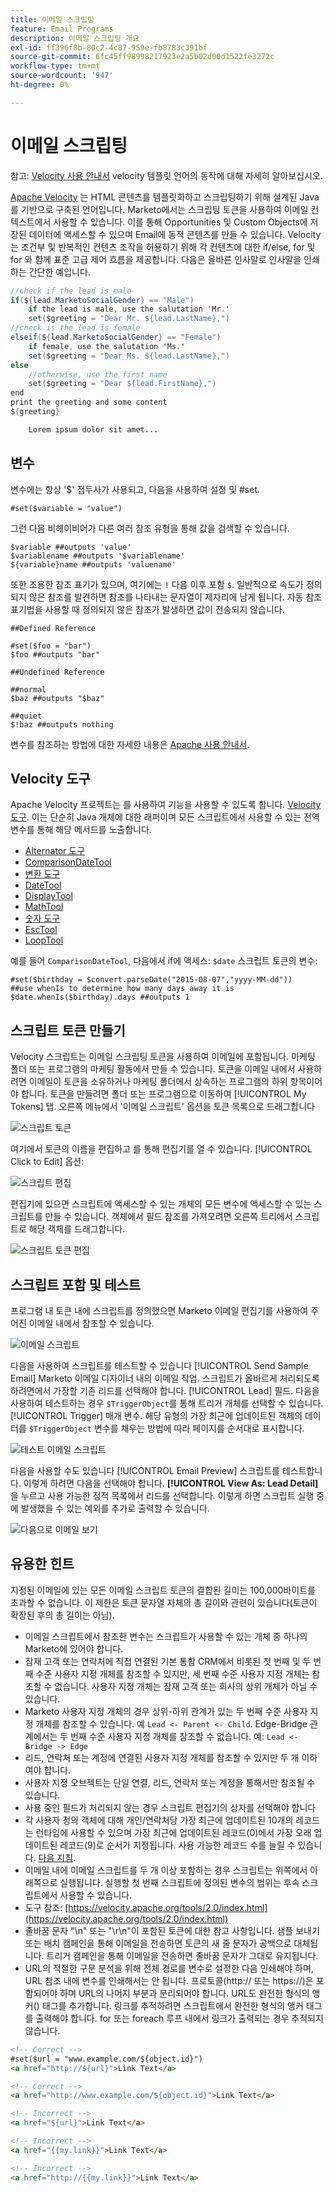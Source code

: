 ```yaml
---
title: 이메일 스크립팅
feature: Email Programs
description: 이메일 스크립팅 개요
exl-id: ff396f8b-80c2-4c87-959e-fb8783c391bf
source-git-commit: 6fc45ff98998217923e2a5b02d00d1522fe3272c
workflow-type: tm+mt
source-wordcount: '947'
ht-degree: 0%

---
```


# 이메일 스크립팅

참고: [Velocity 사용 안내서](https://velocity.apache.org/engine/devel/user-guide.html) velocity 템플릿 언어의 동작에 대해 자세히 알아보십시오.

[Apache Velocity](https://velocity.apache.org/) 는 HTML 콘텐츠를 템플릿화하고 스크립팅하기 위해 설계된 Java를 기반으로 구축된 언어입니다. Marketo에서는 스크립팅 토큰을 사용하여 이메일 컨텍스트에서 사용할 수 있습니다. 이를 통해 Opportunities 및 Custom Objects에 저장된 데이터에 액세스할 수 있으며 Email에 동적 콘텐츠를 만들 수 있습니다. Velocity는 조건부 및 반복적인 컨텐츠 조작을 허용하기 위해 각 컨텐츠에 대한 if/else, for 및 for 와 함께 표준 고급 제어 흐름을 제공합니다. 다음은 올바른 인사말로 인사말을 인쇄하는 간단한 예입니다.

```java
//check if the lead is male
if(${lead.MarketoSocialGender} == "Male")
    if the lead is male, use the salutation 'Mr.'
    set($greeting = "Dear Mr. ${lead.LastName},")
//check is the lead is female
elseif(${lead.MarketoSocialGender} == "Female")
    if female, use the salutation 'Ms.'
    set($greeting = "Dear Ms. ${lead.LastName},")
else
    //otherwise, use the first name
    set($greeting = "Dear ${lead.FirstName},")
end
print the greeting and some content
${greeting}

    Lorem ipsum dolor sit amet...
```

## 변수

변수에는 항상 &#39;$&#39; 접두사가 사용되고, 다음을 사용하여 설정 및 #set.

```
#set($variable = "value")
```

그런 다음 비헤이비어가 다른 여러 참조 유형을 통해 값을 검색할 수 있습니다.

```
$variable ##outputs 'value'
$variablename ##outputs '$variablename'
${variable}name ##outputs 'valuename'
```

또한 조용한 참조 표기가 있으며, 여기에는 `!` 다음 이후 포함 `$`. 일반적으로 속도가 정의되지 않은 참조를 발견하면 참조를 나타내는 문자열이 제자리에 남게 됩니다. 자동 참조 표기법을 사용할 때 정의되지 않은 참조가 발생하면 값이 전송되지 않습니다.

```
##Defined Reference

#set($foo = "bar")
$foo ##outputs "bar"

##Undefined Reference

##normal
$baz ##outputs "$baz"

##quiet
$!baz ##outputs nothing
```

변수를 참조하는 방법에 대한 자세한 내용은 [Apache 사용 안내서](https://velocity.apache.org/engine/devel/user-guide.html#formal-reference-notation).

## Velocity 도구

Apache Velocity 프로젝트는 를 사용하여 기능을 사용할 수 있도록 합니다. [Velocity 도구](https://velocity.apache.org/tools/devel/apidocs/overview-summary.html). 이는 단순히 Java 개체에 대한 래퍼이며 모든 스크립트에서 사용할 수 있는 전역 변수를 통해 해당 메서드를 노출합니다.

- [Alternator 도구](https://velocity.apache.org/tools/devel/apidocs/org/apache/velocity/tools/generic/AlternatorTool.html)
- [ComparisonDateTool](https://velocity.apache.org/tools/devel/apidocs/org/apache/velocity/tools/generic/ComparisonDateTool.html)
- [변환 도구](https://velocity.apache.org/tools/devel/apidocs/org/apache/velocity/tools/generic/ConversionTool.html)
- [DateTool](https://velocity.apache.org/tools/devel/apidocs/org/apache/velocity/tools/generic/DateTool.html)
- [DisplayTool](https://velocity.apache.org/tools/devel/apidocs/org/apache/velocity/tools/generic/DisplayTool.html)
- [MathTool](https://velocity.apache.org/tools/devel/apidocs/org/apache/velocity/tools/generic/MathTool.html)
- [숫자 도구](https://velocity.apache.org/tools/devel/apidocs/org/apache/velocity/tools/generic/NumberTool.html)
- [EscTool](https://velocity.apache.org/tools/devel/apidocs/org/apache/velocity/tools/generic/EscapeTool.html)
- [LoopTool](https://velocity.apache.org/tools/devel/apidocs/org/apache/velocity/tools/generic/LoopTool.html)

예를 들어 `ComparisonDateTool`, 다음에서 if에 액세스: `$date` 스크립트 토큰의 변수:

```
#set($birthday = $convert.parseDate("2015-08-07","yyyy-MM-dd"))
##use whenIs to determine how many days away it is
$date.whenIs($birthday).days ##outputs 1
```

## 스크립트 토큰 만들기

Velocity 스크립트는 이메일 스크립팅 토큰을 사용하여 이메일에 포함됩니다. 마케팅 폴더 또는 프로그램의 마케팅 활동에서 만들 수 있습니다. 토큰을 이메일 내에서 사용하려면 이메일이 토큰을 소유하거나 마케팅 폴더에서 상속하는 프로그램의 하위 항목이어야 합니다. 토큰을 만들려면 폴더 또는 프로그램으로 이동하여 [!UICONTROL My Tokens] 탭. 오른쪽 메뉴에서 &#39;이메일 스크립트&#39; 옵션을 토큰 목록으로 드래그합니다

![스크립트 토큰](assets/script-token.png)

여기에서 토큰의 이름을 편집하고 를 통해 편집기를 열 수 있습니다. [!UICONTROL Click to Edit] 옵션:

![스크립트 편집](assets/script-edit.png)

편집기에 있으면 스크립트에 액세스할 수 있는 개체의 모든 변수에 액세스할 수 있는 스크립트를 만들 수 있습니다. 객체에서 필드 참조를 가져오려면 오른쪽 트리에서 스크립트로 해당 객체를 드래그합니다.

![스크립트 토큰 편집](assets/edit-script-token.png)

## 스크립트 포함 및 테스트

프로그램 내 토큰 내에 스크립트를 정의했으면 Marketo 이메일 편집기를 사용하여 주어진 이메일 내에서 참조할 수 있습니다.

![이메일 스크립트](assets/email-script-marketo-email.png)

다음을 사용하여 스크립트를 테스트할 수 있습니다 [!UICONTROL Send Sample Email] Marketo 이메일 디자이너 내의 이메일 작업. 스크립트가 올바르게 처리되도록 하려면에서 가장할 기존 리드를 선택해야 합니다. [!UICONTROL Lead] 필드. 다음을 사용하여 테스트하는 경우 `$TriggerObject`를 통해 트리거 개체를 선택할 수 있습니다. [!UICONTROL Trigger] 매개 변수. 해당 유형의 가장 최근에 업데이트된 객체의 데이터를 `$TriggerObject` 변수를 채우는 방법에 따라 페이지를 순서대로 표시합니다.

![테스트 이메일 스크립트](assets/velocity-test.png)

다음을 사용할 수도 있습니다 [!UICONTROL Email Preview] 스크립트를 테스트합니다. 이렇게 하려면 다음을 선택해야 합니다. **[!UICONTROL View As: Lead Detail]**&#x200B;을 누르고 사용 가능한 정적 목록에서 리드를 선택합니다. 이렇게 하면 스크립트 실행 중에 발생했을 수 있는 예외를 추가로 출력할 수 있습니다.

![다음으로 이메일 보기](assets/view-as.png)

## 유용한 힌트

지정된 이메일에 있는 모든 이메일 스크립트 토큰의 결합된 길이는 100,000바이트를 초과할 수 없습니다. 이 제한은 토큰 문자열 자체의 총 길이와 관련이 있습니다(토큰이 확장된 후의 총 길이는 아님).

- 이메일 스크립트에서 참조한 변수는 스크립트가 사용할 수 있는 개체 중 하나의 Marketo에 있어야 합니다.
- 잠재 고객 또는 연락처에 직접 연결된 기본 통합 CRM에서 비롯된 첫 번째 및 두 번째 수준 사용자 지정 개체를 참조할 수 있지만, 세 번째 수준 사용자 지정 개체는 참조할 수 없습니다. 사용자 지정 개체는 잠재 고객 또는 회사의 상위 개체가 아닐 수 있습니다.
- Marketo 사용자 지정 개체의 경우 상위-하위 관계가 있는 두 번째 수준 사용자 지정 개체를 참조할 수 있습니다. 예 `Lead <- Parent <- Child`. Edge-Bridge 관계에서는 두 번째 수준 사용자 지정 개체를 참조할 수 없습니다. 예:  `Lead <- Bridge -> Edge`
- 리드, 연락처 또는 계정에 연결된 사용자 지정 개체를 참조할 수 있지만 두 개 이하여야 합니다.
- 사용자 지정 오브젝트는 단일 연결, 리드, 연락처 또는 계정을 통해서만 참조될 수 있습니다.
- 사용 중인 필드가 처리되지 않는 경우 스크립트 편집기의 상자를 선택해야 합니다
- 각 사용자 정의 객체에 대해 개인/연락처당 가장 최근에 업데이트된 10개의 레코드는 런타임에 사용할 수 있으며 가장 최근에 업데이트된 레코드(0)에서 가장 오래 업데이트된 레코드(9)로 순서가 지정됩니다. 사용 가능한 레코드 수를 늘릴 수 있습니다. [다음 지침](https://experienceleague.adobe.com/en/docs/marketo/using/product-docs/administration/email-setup/change-custom-object-retrieval-limits-in-velocity-scripting).
- 이메일 내에 이메일 스크립트를 두 개 이상 포함하는 경우 스크립트는 위쪽에서 아래쪽으로 실행됩니다. 실행할 첫 번째 스크립트에 정의된 변수의 범위는 후속 스크립트에서 사용할 수 있습니다.
- 도구 참조: [https://velocity.apache.org/tools/2.0/index.html](https://velocity.apache.org/tools/2.0/index.html)
- 줄바꿈 문자 &quot;\\n&quot; 또는 &quot;\\r\\n&quot;이 포함된 토큰에 대한 참고 사항입니다. 샘플 보내기 또는 배치 캠페인을 통해 이메일을 전송하면 토큰의 새 줄 문자가 공백으로 대체됩니다. 트리거 캠페인을 통해 이메일을 전송하면 줄바꿈 문자가 그대로 유지됩니다.
- URL의 적절한 구문 분석을 위해 전체 경로를 변수로 설정한 다음 인쇄해야 하며, URL 참조 내에 변수를 인쇄해서는 안 됩니다. 프로토콜(http:// 또는 https://)은 포함되어야 하며 URL의 나머지 부분과 분리되어야 합니다. URL도 완전한 형식의 앵커(<a>) 태그를 추가합니다. 링크를 추적하려면 스크립트에서 완전한 형식의 앵커 태그를 출력해야 합니다. for 또는 foreach 루프 내에서 링크가 출력되는 경우 추적되지 않습니다.

```html
<!-- Correct -->
#set($url = "www.example.com/${object.id}")
<a href="http://${url}">Link Text</a>

<!-- Correct -->
<a href="http://www.example.com/${object.id}">Link Text</a>

<!-- Incorrect -->
<a href="${url}">Link Text</a>

<!-- Incorrect -->
<a href="{{my.link}}">Link Text</a>

<!-- Incorrect -->
<a href="http://{{my.link}}">Link Text</a>
```
